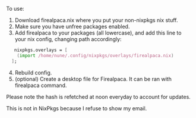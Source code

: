 To use:

1. Download firealpaca.nix where you put your non-nixpkgs nix stuff.
2. Make sure you have unfree packages enabled.
3. Add firealpaca to your packages (all lowercase), and add this line to your nix config, changing path accordingly:
```nix
   nixpkgs.overlays = [
    (import /home/nune/.config/nixpkgs/overlays/firealpaca.nix)
  ];
```
4. Rebuild config.
5. (optional) Create a desktop file for Firealpaca. It can be ran with firealpaca command.

Please note the hash is refetched at noon everyday to account for updates.

This is not in NixPkgs because I refuse to show my email.
